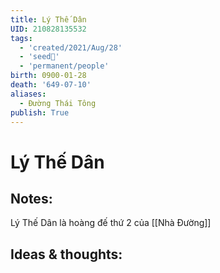 ```yaml
---
title: Lý Thế Dân
UID: 210828135532
tags:
  - 'created/2021/Aug/28'
  - 'seed🥜'
  - 'permanent/people'
birth: 0900-01-28
death: '649-07-10'
aliases:
  - Đường Thái Tông
publish: True
---
```

# Lý Thế Dân

## Notes:
Lý Thế Dân là hoàng đế thứ 2 của [[Nhà Đường]]

## Ideas & thoughts:

